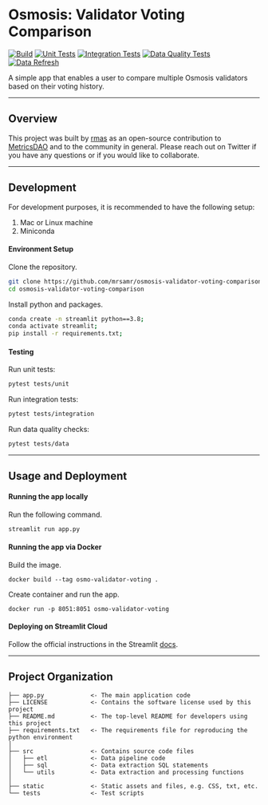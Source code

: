 Osmosis: Validator Voting Comparison
===================================

[![Build](https://github.com/mrsamr/osmosis-validator-voting-comparison/actions/workflows/build.yml/badge.svg)](https://github.com/mrsamr/osmosis-validator-voting-comparison/actions/workflows/build.yml)
[![Unit Tests](https://github.com/mrsamr/osmosis-validator-voting-comparison/actions/workflows/unit_tests.yml/badge.svg)](https://github.com/mrsamr/osmosis-validator-voting-comparison/actions/workflows/unit_tests.yml)
[![Integration Tests](https://github.com/mrsamr/osmosis-validator-voting-comparison/actions/workflows/integration_tests.yml/badge.svg)](https://github.com/mrsamr/osmosis-validator-voting-comparison/actions/workflows/integration_tests.yml)
[![Data Quality Tests](https://github.com/mrsamr/osmosis-validator-voting-comparison/actions/workflows/data_quality_tests.yml/badge.svg)](https://github.com/mrsamr/osmosis-validator-voting-comparison/actions/workflows/data_quality_tests.yml)
[![Data Refresh](https://github.com/mrsamr/osmosis-validator-voting-comparison/actions/workflows/scheduled_data_refresh.yml/badge.svg)](https://github.com/mrsamr/osmosis-validator-voting-comparison/actions/workflows/scheduled_data_refresh.yml)


A simple app that enables a user to compare multiple Osmosis validators based on their voting history.

---

Overview
--------

This project was built by [rmas](https://twitter.com/rmas_11) as an open-source contribution to [MetricsDAO](https://metricsdao.xyz) and to the community in general. Please reach out on Twitter if you have any questions or if you would like to collaborate.

---

Development
-----------
For development purposes, it is recommended to have the following setup:

1. Mac or Linux machine
1. Miniconda

#### Environment Setup

Clone the repository.

```sh
git clone https://github.com/mrsamr/osmosis-validator-voting-comparison.git;
cd osmosis-validator-voting-comparison
```

Install python and packages.

```sh
conda create -n streamlit python==3.8;
conda activate streamlit;
pip install -r requirements.txt;
```

#### Testing

Run unit tests:

```sh
pytest tests/unit
```

Run integration tests:

```sh
pytest tests/integration
```

Run data quality checks:

```sh
pytest tests/data
```



---

Usage and Deployment
--------------------

#### Running the app locally

Run the following command.

```sh
streamlit run app.py
```

#### Running the app via Docker

Build the image.
```
docker build --tag osmo-validator-voting .
```

Create container and run the app.
```
docker run -p 8051:8051 osmo-validator-voting
```

#### Deploying on Streamlit Cloud

Follow the official instructions in the Streamlit [docs](https://docs.streamlit.io/streamlit-community-cloud/get-started/deploy-an-app).

---

Project Organization
--------------------

```
├── app.py             <- The main application code
├── LICENSE            <- Contains the software license used by this project
├── README.md          <- The top-level README for developers using this project
├── requirements.txt   <- The requirements file for reproducing the python environment
│
├── src                <- Contains source code files
│   ├── etl            <- Data pipeline code
│   ├── sql            <- Data extraction SQL statements
│   └── utils          <- Data extraction and processing functions
│
├── static             <- Static assets and files, e.g. CSS, txt, etc.
└── tests              <- Test scripts
```
